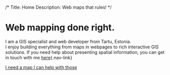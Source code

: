 /*
Title: Home
Description: Web maps that rules!
*/

# Web mapping done right.

I am a GIS specialist and web developer from Tartu, Estonia.  
I enjoy building everything from maps in webpages to rich interactive GIS solutions.
If you need help about presenting spatial information, you can get in touch with me
[here](#contact){.nav-link}

<!-- buttons -->
<div class="buttons">
    <a href="#contact" class="btn btn-lg btn-help nav-link">I need a map <i class="fa fa-chevron-right"></i></a>
    <a href="#skills" class="btn btn-lg btn-skill nav-link">I can help with those <i class="fa fa-chevron-right"></i></a>
</div>
